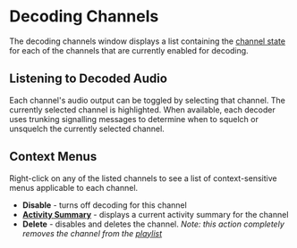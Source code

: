 # Decoding Channels #

The decoding channels window displays a list containing the [channel state](ChannelState.md) for each of the channels that are currently enabled for decoding.

## Listening to Decoded Audio ##

Each channel's audio output can be toggled by selecting that channel.  The currently selected channel is highlighted.  When available, each decoder uses trunking signalling messages to determine when to squelch or unsquelch the currently selected channel.

## Context Menus ##

Right-click on any of the listed channels to see a list of context-sensitive menus applicable to each channel.

  * **Disable** - turns off decoding for this channel
  * **[Activity Summary](ActivitySummary.md)** - displays a current activity summary for the channel
  * **Delete** - disables and deletes the channel.  _Note: this action completely removes the channel from the [playlist](Playlist.md)_